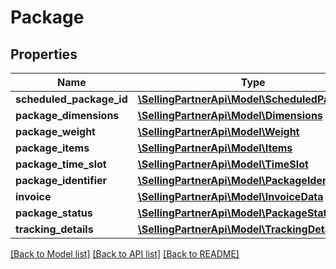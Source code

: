 # Package

## Properties
Name | Type | Description | Notes
------------ | ------------- | ------------- | -------------
**scheduled_package_id** | [**\SellingPartnerApi\Model\ScheduledPackageId**](ScheduledPackageId.md) |  | 
**package_dimensions** | [**\SellingPartnerApi\Model\Dimensions**](Dimensions.md) |  | 
**package_weight** | [**\SellingPartnerApi\Model\Weight**](Weight.md) |  | 
**package_items** | [**\SellingPartnerApi\Model\Items**](Items.md) |  | [optional] 
**package_time_slot** | [**\SellingPartnerApi\Model\TimeSlot**](TimeSlot.md) |  | 
**package_identifier** | [**\SellingPartnerApi\Model\PackageIdentifier**](PackageIdentifier.md) |  | [optional] 
**invoice** | [**\SellingPartnerApi\Model\InvoiceData**](InvoiceData.md) |  | [optional] 
**package_status** | [**\SellingPartnerApi\Model\PackageStatus**](PackageStatus.md) |  | [optional] 
**tracking_details** | [**\SellingPartnerApi\Model\TrackingDetails**](TrackingDetails.md) |  | [optional] 

[[Back to Model list]](../README.md#documentation-for-models) [[Back to API list]](../README.md#documentation-for-api-endpoints) [[Back to README]](../README.md)


